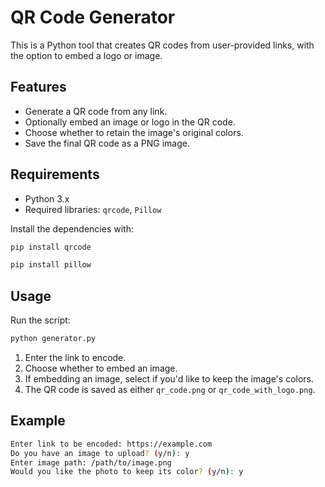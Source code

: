# QR Code Generator

This is a Python tool that creates QR codes from user-provided links, with the option to embed a logo or image. 

## Features
- Generate a QR code from any link.
- Optionally embed an image or logo in the QR code.
- Choose whether to retain the image's original colors.
- Save the final QR code as a PNG image.

## Requirements
- Python 3.x
- Required libraries: `qrcode`, `Pillow`

Install the dependencies with:
```bash
pip install qrcode
```
```bash
pip install pillow
```

## Usage
Run the script:
```bash
python generator.py
```
1. Enter the link to encode.
2. Choose whether to embed an image.
3. If embedding an image, select if you'd like to keep the image's colors.
4. The QR code is saved as either `qr_code.png` or `qr_code_with_logo.png`.

## Example
```bash
Enter link to be encoded: https://example.com
Do you have an image to upload? (y/n): y
Enter image path: /path/to/image.png
Would you like the photo to keep its color? (y/n): y
```
